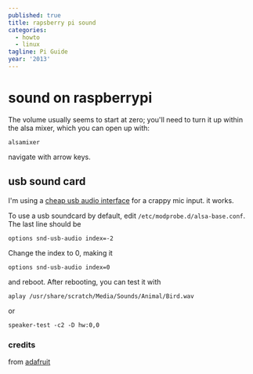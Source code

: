 ```yaml
---
published: true
title: rapsberry pi sound
categories:
  - howto
  - linux
tagline: Pi Guide
year: '2013'
---
```


# 	sound on raspberrypi

The volume usually seems to start at zero; you'll need to turn it up within the alsa mixer, which you can open up with:

	alsamixer

navigate with arrow keys.

## usb sound card

I'm using a [cheap usb audio interface](http://www.amazon.com/gp/product/B001MSS6CS/) for a crappy mic input. it works.

To use a usb soundcard by default, edit `/etc/modprobe.d/alsa-base.conf`. The last line should be

	options snd-usb-audio index=-2

Change the index to 0, making it

	options snd-usb-audio index=0

and reboot. After rebooting, you can test it with

	aplay /usr/share/scratch/Media/Sounds/Animal/Bird.wav

or

	speaker-test -c2 -D hw:0,0

### credits

from [adafruit](http://learn.adafruit.com/usb-audio-cards-with-a-raspberry-pi/instructions)

